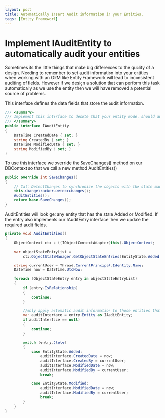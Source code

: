 ```yaml
---
layout: post
title: Automatically Insert Audit information in your Entities.
tags: [Entity Framework]
---
```


# Implement IAuditEntity to automatically audit your entities

Sometimes its the little things that make big differences to the quality of a design. Needing to remember to set audit information into your entities when working with an ORM like Entity Framework will lead to inconsistent auditing of fields. However if we design a solution that can perform this task automatically as we use the entity then 
we will have removed a potential source of problems.

This interface defines the data fields that store the audit information.

```c#
/// <summary>
/// Implement this interface to denote that your entity model should automatically set the created and modified audit fields 
/// </summary>
public interface IAuditEntity
{
    DateTime CreatedDate { set; }
    string CreatedBy { set; }
    DateTime ModifiedDate { set; }
    string ModifiedBy { set; }
}
```

To use this interface we override the SaveChanges() method on our DBContext so that we call a new method AuditEntities()

```c#
public override int SaveChanges()
{
    // Call DetectChanges to synchronize the objects with the state manager.
    this.ChangeTracker.DetectChanges();
    AuditEntities();
    return base.SaveChanges();
}
```

AuditEntities will look get any entity that has the state Added or Modified. If the entry also implements our IAuditEntry interface then we update the required audit fields.

```c#
private void AuditEntities()
{
    ObjectContext ctx = ((IObjectContextAdapter)this).ObjectContext;

    var objectStateEntryList =
        ctx.ObjectStateManager.GetObjectStateEntries(EntityState.Added | EntityState.Modified).ToList();

    string currentUser = Thread.CurrentPrincipal.Identity.Name;
    DateTime now = DateTime.UtcNow;

    foreach (ObjectStateEntry entry in objectStateEntryList)
    {
        if (entry.IsRelationship)
        {
            continue;
        }

        //only apply automatic audit information to those entities that have implemented the IAuditEntry interface.
        var auditInterface = entry.Entity as IAuditEntity;
        if(auditInterface == null)
        {
            continue;
        }

        switch (entry.State)
        {
            case EntityState.Added:
                auditInterface.CreatedDate = now;
                auditInterface.CreatedBy = currentUser;
                auditInterface.ModifiedDate = now;
                auditInterface.ModifiedBy = currentUser;
                break;

            case EntityState.Modified:
                auditInterface.ModifiedDate = now;
                auditInterface.ModifiedBy = currentUser;
                break;
        }
    }
}
```